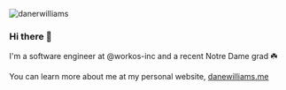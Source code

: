 <p align="left"> <img src="https://komarev.com/ghpvc/?username=danerwilliams" alt="danerwilliams" /> </p>  
  
### Hi there 👋

I'm a software engineer at @workos-inc and a recent Notre Dame grad ☘️

You can learn more about me at my personal website, [danewilliams.me](https://danewilliams.me)
